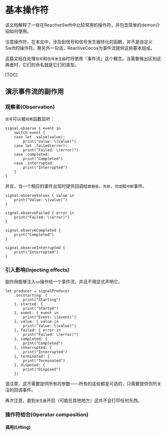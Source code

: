 # 基本操作符

该文档解释了一些在ReactiveSwift中比较常用的操作符，并包含简单的demon介绍如何使用。

注意操作符，在本文中，涉及到信号和信号发生器转化的函数，并不是自定义Swift的操作符。换另外一句话，ReactiveCocoa为事件流提供这些基本组成。

这篇文档在处理`信号`和`信号发生器`时将使用『事件流』这个概念。当需要做出区别这两者时，它们的命名就是它们的类型。

[TOC]

## 演示事件流的副作用

### 观察者(Observation)

`信号`可以被`观察`函数监听：

```
signal.observe { event in
    switch event {
    case let .value(value):
        print("Value: \(value)")
    case let .failed(error):
        print("Failed: \(error)")
    case .completed:
        print("Completed")
    case .interrupted:
        print("Interrupted")
    }
}
```

并且，当一个相应的事件出现时提供回调给`数据值`、`失败`、`完成`和`中断`事件。

```
signal.observeValues { value in
    print("Value: \(value)")
}

signal.observeFailed { error in
    print("Failed: \(error)")
}

signal.observeCompleted {
    print("Completed")
}

signal.observeInterrupted {
    print("Interrupted")
}
```

### 引入影响(Injecting effects)

副作用能够注入`on`操作给一个事件流，并且不用显式声明它。

```
let producer = signalProducer
    .on(starting: { 
        print("Starting")
    }, started: { 
        print("Started")
    }, event: { event in
        print("Event: \(event)")
    }, value: { value in
        print("Value: \(value)")
    }, failed: { error in
        print("Failed: \(error)")
    }, completed: { 
        print("Completed")
    }, interrupted: { 
        print("Interrupted")
    }, terminated: { 
        print("Terminated")
    }, disposed: { 
        print("Disposed")
    })
```

请注意，这不需要提供所有的参数——所有的这些都是可选的，只需要提供你所关注的回调事件。

再次注意，直到`发生器`开启（可能在其他地方）这并不会打印任何东西。

### 操作符结合(Operator composition)

#### 调用(Lifting)

